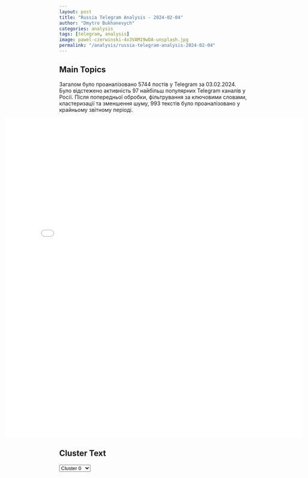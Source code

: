 ```yaml
---
layout: post
title: "Russia Telegram Analysis - 2024-02-04"
author: "Dmytro Bukhanevych"
categories: analysis
tags: [telegram, analysis]
image: pawel-czerwinski-4x3VAM19wDA-unsplash.jpg
permalink: "/analysis/russia-telegram-analysis-2024-02-04"
---
```


<style>
    /* Adjusting iframe-container styles */
    .wide-iframe-container {
        width: calc(100% + 30vw);  /* Extending the width */
        margin-left: -15vw;       /* Negative margin to push to the left */
        overflow: hidden;         /* In case the iframe content spills over */
    }

    .wide-iframe-container iframe {
        width: 100%;  /* Making the iframe take the full width of its container */
        border: none; /* Removing any borders from the iframe */
    }

    /* Toggle mechanism */
    .hidden {
        display: none;
    }
    
    .show-content-target:checked + .show-content {
        display: block;
    }
</style>

<h2>Main Topics</h2>
<p>Загалом було проаналізовано 5744 постів у Telegram за 03.02.2024. Було відстежено активність 97 найбільш популярних Telegram каналів у Росії. Після попередньої обробки, фільтрування за ключовими словами, кластеризації та зменшення шуму, 993 текстів було проаналізовано у крайньому звітному періоді.</p>
<!-- Embedding Main Plotly Visualization -->
<div class="wide-iframe-container">
    <iframe src="{{site.baseurl}}/visualizations/2024-02-04/fig_topics_time.html" height="850"></iframe>
</div>


<h2>Cluster Text</h2>

<!-- Dropdown to select a cluster -->
<select id="clusterSelector" onchange="displayClusterText()">
<option value="0">Cluster 0</option><option value="1">Cluster 1</option><option value="2">Cluster 2</option><option value="3">Cluster 3</option><option value="4">Cluster 4</option><option value="5">Cluster 5</option><option value="6">Cluster 6</option><option value="7">Cluster 7</option><option value="8">Cluster 8</option><option value="9">Cluster 9</option><option value="10">Cluster 10</option><option value="11">Cluster 11</option><option value="12">Cluster 12</option><option value="13">Cluster 13</option><option value="14">Cluster 14</option><option value="15">Cluster 15</option><option value="16">Cluster 16</option>
</select>

<!-- Display area for the selected cluster's text -->
<div id="clusterTextDisplay" class="hidden"></div>

<script type="text/javascript">
    var clusterDetails = {"0": "<b>Total Posts:</b> 78<br><b>Date:</b> 2024-02-03 18:57:05+00:00<br><b>Author:</b> breakingmash<br><b>Link:</b> https://t.me/s/breakingmash/51419<br><b>Subscribers:</b> 2205296<br><b>Text:</b> \u0422\u0435\u043a\u0441\u0442: 11 \u0447\u0435\u043b\u043e\u0432\u0435\u043a \u043f\u043e\u0433\u0438\u0431\u043b\u0438 \u043f\u043e\u0441\u043b\u0435 \u0443\u0434\u0430\u0440\u0430 \u0412\u0421\u0423 \u043f\u043e \u043f\u0435\u043a\u0430\u0440\u043d\u0435 \u0432 \u041b\u0438\u0441\u0438\u0447\u0430\u043d\u0441\u043a\u0435. \u0418\u0437 \u043f\u043e\u0434 \u0437\u0430\u0432\u0430\u043b\u043e\u0432 \u0443\u0434\u0430\u043b\u043e\u0441\u044c \u0432\u044b\u0442\u0430\u0449\u0438\u0442\u044c 10 \u0447\u0435\u043b\u043e\u0432\u0435\u043a \u2014 \u0438\u0445 \u043f\u0435\u0440\u0435\u0434\u0430\u043b\u0438 \u043c\u0435\u0434\u0438\u043a\u0430\u043c. \u041f\u043e\u0438\u0441\u043a\u043e\u0432\u043e-\u0441\u043f\u0430\u0441\u0430\u0442\u0435\u043b\u044c\u043d\u0430\u044f \u043e\u043f\u0435\u0440\u0430\u0446\u0438\u044f \u043f\u0440\u043e\u0434\u043e\u043b\u0436\u0430\u0435\u0442\u0441\u044f.UPD. \u0427\u0438\u0441\u043b\u043e \u043f\u043e\u0433\u0438\u0431\u0448\u0438\u0445 \u0443\u0432\u0435\u043b\u0438\u0447\u0438\u043b\u043e\u0441\u044c \u0434\u043e 15 \u0447\u0435\u043b\u043e\u0432\u0435\u043a \u2014 \u041c\u0427\u0421.UPD2. \u041a\u043e\u043b\u0438\u0447\u0435\u0441\u0442\u0432\u043e \u043f\u043e\u0433\u0438\u0431\u0448\u0438\u0445 \u0443\u0432\u0435\u043b\u0438\u0447\u0438\u043b\u043e\u0441\u044c \u0434\u043e 20 \u0447\u0435\u043b\u043e\u0432\u0435\u043a. \u0418\u0445 \u0442\u0435\u043b\u0430 \u0438\u0437\u0432\u043b\u0435\u043a\u043b\u0438 \u0438\u0437-\u043f\u043e\u0434 \u0437\u0430\u0432\u0430\u043b\u043e\u0432 \u0441\u043e\u0442\u0440\u0443\u0434\u043d\u0438\u043a\u0438 \u041c\u0427\u0421. \u041f\u043e\u0438\u0441\u043a\u043e\u0432\u044b\u0435 \u0440\u0430\u0431\u043e\u0442\u044b \u043f\u0440\u043e\u0434\u043e\u043b\u0436\u0430\u044e\u0442\u0441\u044f, \u043f\u043e\u0434 \u043e\u0431\u043b\u043e\u043c\u043a\u0430\u043c\u0438 \u043f\u0435\u043a\u0430\u0440\u043d\u0438 \u043c\u043e\u0433\u0443\u0442 \u0435\u0449\u0451 \u043d\u0430\u0445\u043e\u0434\u0438\u0442\u044c\u0441\u044f \u043b\u044e\u0434\u0438.\ud83d\ude0b \u041f\u043e\u0434\u043f\u0438\u0441\u044b\u0432\u0430\u0439\u0441\u044f \u043d\u0430 Mash", "1": "<b>Total Posts:</b> 109<br><b>Date:</b> 2024-02-03 11:02:02+00:00<br><b>Author:</b> rvvoenkor<br><b>Link:</b> https://t.me/s/RVvoenkor/61441<br><b>Subscribers:</b> 1318127<br><b>Text:</b> \u0422\u0435\u043a\u0441\u0442: \u203c\ufe0f\ud83c\uddfa\ud83c\udde6\ud83c\udff4\u200d\u2620\ufe0f\u0423\u043a\u0440\u0430\u0438\u043d\u0430 \u0441\u0442\u0430\u043b\u0430 \u043a\u043b\u0430\u0434\u0431\u0438\u0449\u0435\u043c \u0438 \"\u0442\u0440\u0435\u0449\u0438\u0442 \u043f\u043e \u0448\u0432\u0430\u043c\" \u0438\u0437-\u0437\u0430 \u043f\u0440\u043e\u0431\u043b\u0435\u043c \u0441 \u043c\u043e\u0431\u0438\u043b\u0438\u0437\u0430\u0446\u0438\u0435\u0439 \u0438 \u043f\u0440\u0435\u043a\u0440\u0430\u0449\u0435\u043d\u0438\u0435\u043c \u043f\u043e\u043c\u043e\u0449\u0438 \u0421\u0428\u0410, - Le Figaro\u25aa\ufe0f\"\u0421\u043e\u043b\u0434\u0430\u0442\u044b \u043e\u0431\u0435\u0441\u043f\u043e\u043a\u043e\u0435\u043d\u044b \u043e\u0442\u0441\u0443\u0442\u0441\u0442\u0432\u0438\u0435\u043c \u043f\u043e\u0434\u0434\u0435\u0440\u0436\u043a\u0438 \u0441\u043e \u0441\u0442\u043e\u0440\u043e\u043d\u044b \u0441\u043e\u044e\u0437\u043d\u0438\u043a\u043e\u0432 \u0438 \u043d\u0435\u0440\u0435\u0430\u043b\u0438\u0441\u0442\u0438\u0447\u043d\u044b\u043c\u0438 \u0446\u0435\u043b\u044f\u043c\u0438 \u0413\u0435\u043d\u0435\u0440\u0430\u043b\u044c\u043d\u043e\u0433\u043e \u0448\u0442\u0430\u0431\u0430\", - \u0433\u043e\u0432\u043e\u0440\u0438\u0442\u0441\u044f \u0432 \u0441\u0442\u0430\u0442\u044c\u0435.\u00a0\u25aa\ufe0f\u0413\u043b\u0430\u0432\u043d\u0430\u044f \u043f\u0440\u043e\u0431\u043b\u0435\u043c\u0430 \u2014 \u044d\u0442\u043e \u043d\u0435\u0436\u0435\u043b\u0430\u043d\u0438\u0435 \u0443\u043a\u0440\u0430\u0438\u043d\u0446\u0435\u0432 \u043f\u043e\u043f\u043e\u043b\u043d\u044f\u0442\u044c \u0440\u044f\u0434\u044b \u0412\u0421\u0423.\u25aa\ufe0f\u0423\u0447\u0430\u0441\u0442\u043d\u0438\u043a \u043a\u043e\u043d\u0442\u0440\u043d\u0430\u0441\u0442\u0443\u043f\u043b\u0435\u043d\u0438\u044f \u0410\u043d\u0434\u0440\u0435\u0439 \u041e\u043d\u0438\u0441\u0442\u0440\u0430\u0442 \u043d\u0430\u0437\u0432\u0430\u043b \u0423\u043a\u0440\u0430\u0438\u043d\u0443 \"\u043a\u043b\u0430\u0434\u0431\u0438\u0449\u0435\u043c\" \u0438 \u0437\u0430\u044f\u0432\u0438\u043b, \u0447\u0442\u043e \u043f\u0440\u0438 \u043e\u0442\u0441\u0443\u0442\u0441\u0442\u0432\u0438\u0438 \u043f\u043e\u0434\u0434\u0435\u0440\u0436\u043a\u0438 \u0417\u0430\u043f\u0430\u0434\u0430 \u0441\u0442\u0440\u0430\u043d\u0430 \"\u043f\u043e\u0433\u0438\u0431\u043d\u0435\u0442\". \u0412 \u043a\u0430\u0436\u0434\u044b\u0439 \u0438\u0437 \u043f\u0440\u0438\u0444\u0440\u043e\u043d\u0442\u043e\u0432\u044b\u0445 \u043c\u043e\u0440\u0433\u043e\u0432 \u0432 \u0434\u0435\u043d\u044c \u043f\u0440\u0438\u0432\u043e\u0437\u044f\u0442 \u043f\u043e 20-30 \u0442\u0440\u0443\u043f\u043e\u0432.\u25aa\ufe0f\"\u041e\u0431\u043e\u0440\u0443\u0434\u043e\u0432\u0430\u043d\u0438\u0435 \u043d\u0435\u043d\u0430\u0434\u0435\u0436\u043d\u043e\u0435, \u043e\u043f\u0430\u0441\u043d\u043e\u0435, \u0430 \u0437\u0430\u043f\u0430\u0441\u043d\u044b\u0445 \u0447\u0430\u0441\u0442\u0435\u0439 \u0443 \u043d\u0430\u0441 \u0431\u043e\u043b\u044c\u0448\u0435 \u043d\u0435\u0442. \u041d\u0430\u043c \u0434\u0430\u044e\u0442 \u0431\u043e\u0435\u043f\u0440\u0438\u043f\u0430\u0441\u044b, \u043e\u0433\u0440\u0430\u043d\u0438\u0447\u0435\u043d\u043d\u044b\u0435 \u0434\u0430\u043b\u044c\u043d\u043e\u0441\u0442\u044c\u044e \u0432 \u0441\u0435\u043c\u044c \u043a\u0438\u043b\u043e\u043c\u0435\u0442\u0440\u043e\u0432, \u0438 \u0432 \u0441\u043b\u0438\u0448\u043a\u043e\u043c \u043c\u0430\u043b\u043e\u043c \u043a\u043e\u043b\u0438\u0447\u0435\u0441\u0442\u0432\u0435. \u0421 \u044d\u0442\u0438\u043c\u0438 \u0441\u043d\u0430\u0440\u044f\u0434\u0430\u043c\u0438 \u043c\u044b \u0432\u044b\u043d\u0443\u0436\u0434\u0435\u043d\u044b \u043f\u0440\u0438\u0431\u043b\u0438\u0436\u0430\u0442\u044c\u0441\u044f \u043a \u0440\u0443\u0441\u0441\u043a\u0438\u043c \u043d\u0430 \u0442\u0440\u0438 \u043a\u0438\u043b\u043e\u043c\u0435\u0442\u0440\u0430 \u0434\u043b\u044f \u0443\u0434\u0430\u0440\u0430, \u0438 \u043d\u0430 \u044d\u0442\u043e\u043c \u0440\u0430\u0441\u0441\u0442\u043e\u044f\u043d\u0438\u0438 \u043e\u043d\u0438 \u0431\u044c\u044e\u0442 \u043f\u043e \u043d\u0430\u043c \u0431\u0435\u0441\u043f\u0438\u043b\u043e\u0442\u043d\u0438\u043a\u0430\u043c\u0438-\u043a\u0430\u043c\u0438\u043a\u0430\u0434\u0437\u0435 \u0435\u0449\u0435 \u0434\u043e \u0442\u043e\u0433\u043e, \u043a\u0430\u043a \u043c\u044b \u043f\u0443\u0441\u0442\u0438\u043c \u043f\u0435\u0440\u0432\u044b\u0439 \u0441\u043d\u0430\u0440\u044f\u0434\", - \u0433\u043e\u0432\u043e\u0440\u0438\u0442 \u0432\u043e\u0435\u043d\u043d\u044b\u0439 \u0412\u0421\u0423 \u043e \u043f\u0440\u043e\u0431\u043b\u0435\u043c\u0430\u0445 \u0441 \u0442\u0435\u0445\u043d\u0438\u043a\u043e\u0439.\u25aa\ufe0f\u0414\u0440\u0443\u0433\u043e\u0439 \u0443\u043a\u0440\u0430\u0438\u043d\u0441\u043a\u0438\u0439 \u0432\u043e\u0435\u043d\u043d\u044b\u0439 \u043e\u0442\u043c\u0435\u0442\u0438\u043b, \u0447\u0442\u043e \u0432\u0441\u0435 \u0438\u0437 20 \u043f\u043e\u043b\u0443\u0447\u0435\u043d\u043d\u044b\u0445 \u043e\u0442 \u0441\u043e\u044e\u0437\u043d\u0438\u043a\u043e\u0432 \u0442\u0430\u043d\u043a\u043e\u0432 \u043d\u0430\u0445\u043e\u0434\u0438\u043b\u0438\u0441\u044c \u0432 \u043d\u0435\u0440\u0430\u0431\u043e\u0447\u0435\u043c \u0441\u043e\u0441\u0442\u043e\u044f\u043d\u0438\u0438. \u0418\u0445 \u0438 \u0434\u0440\u0443\u0433\u0443\u044e \u0442\u0435\u0445\u043d\u0438\u043a\u0443 \u043f\u0440\u0438\u0445\u043e\u0434\u0438\u0442\u0441\u044f \u0440\u0435\u043c\u043e\u043d\u0442\u0438\u0440\u043e\u0432\u0430\u0442\u044c \u043f\u0435\u0440\u0435\u0434 \u043a\u0430\u0436\u0434\u044b\u043c \u0432\u044b\u0435\u0437\u0434\u043e\u043c.t.me/RVvoenkor", "2": "<b>Total Posts:</b> 70<br><b>Date:</b> 2024-02-03 07:06:50+00:00<br><b>Author:</b> ssigny<br><b>Link:</b> https://t.me/s/ssigny/85337<br><b>Subscribers:</b> 520585<br><b>Text:</b> \u0422\u0435\u043a\u0441\u0442: \u2757\ufe0f\u041d\u043e\u0447\u044c\u044e \u0441\u0440\u0435\u0434\u0441\u0442\u0432\u0430 \u041f\u0412\u041e \u043f\u0435\u0440\u0435\u0445\u0432\u0430\u0442\u0438\u043b\u0438 \u0438 \u0443\u043d\u0438\u0447\u0442\u043e\u0436\u0438\u043b\u0438 \u0432 \u043e\u0431\u0449\u0435\u0439 \u0441\u043b\u043e\u0436\u043d\u043e\u0441\u0442\u0438 \u0441\u0435\u043c\u044c \u0411\u041f\u041b\u0410 \u0412\u0421\u0423 \u043d\u0430\u0434 \u0442\u0440\u0435\u043c\u044f \u0440\u0435\u0433\u0438\u043e\u043d\u0430\u043c\u0438 \u0420\u043e\u0441\u0441\u0438\u0438. \u0427\u0435\u0442\u044b\u0440\u0435 \u0434\u0440\u043e\u043d\u0430 \u0441\u0431\u0438\u043b\u0438 \u043d\u0430\u0434 \u0411\u0435\u043b\u0433\u043e\u0440\u043e\u0434\u0441\u043a\u043e\u0439 \u043e\u0431\u043b\u0430\u0441\u0442\u044c\u044e, \u0434\u0432\u0430 \u2014 \u043d\u0430\u0434 \u0412\u043e\u043b\u0433\u043e\u0433\u0440\u0430\u0434\u0441\u043a\u043e\u0439, \u043e\u0434\u0438\u043d \u2014 \u043d\u0430\u0434 \u0420\u043e\u0441\u0442\u043e\u0432\u0441\u043a\u043e\u0439, \u0441\u043e\u043e\u0431\u0449\u0438\u043b\u0438 \u0432 \u041c\u041e.", "3": "<b>Total Posts:</b> 19<br><b>Date:</b> 2024-02-03 22:10:08+00:00<br><b>Author:</b> rt_russian<br><b>Link:</b> https://t.me/s/rt_russian/188343<br><b>Subscribers:</b> 815201<br><b>Text:</b> \u0422\u0435\u043a\u0441\u0442: \u0421\u0428\u0410 \u0438 \u0412\u0435\u043b\u0438\u043a\u043e\u0431\u0440\u0438\u0442\u0430\u043d\u0438\u044f \u043d\u0430\u043d\u043e\u0441\u044f\u0442 \u043d\u043e\u0432\u044b\u0435 \u0443\u0434\u0430\u0440\u044b \u043f\u043e \u0441\u0442\u043e\u043b\u0438\u0446\u0435 \u0419\u0435\u043c\u0435\u043d\u0430 \u0421\u0430\u043d\u0435. \u041a\u0430\u0434\u0440\u044b \u043f\u0443\u0431\u043b\u0438\u043a\u0443\u0435\u0442 Al Hadath.\u041f\u043e \u0434\u0430\u043d\u043d\u044b\u043c \u0442\u0435\u043b\u0435\u043a\u0430\u043d\u0430\u043b\u0430, \u0432\u0441\u0435\u0433\u043e \u0430\u0442\u0430\u043a\u043e\u0432\u0430\u043d\u043e 36 \u043e\u0431\u044a\u0435\u043a\u0442\u043e\u0432 \u0445\u0443\u0441\u0438\u0442\u043e\u0432 \u0432 13 \u043d\u0430\u0441\u0435\u043b\u0451\u043d\u043d\u044b\u0445 \u043f\u0443\u043d\u043a\u0442\u0430\u0445 \u0419\u0435\u043c\u0435\u043d\u0430.\ud83d\udfe9 RT \u043d\u0430 \u0440\u0443\u0441\u0441\u043a\u043e\u043c. \u041f\u043e\u0434\u043f\u0438\u0448\u0438\u0441\u044c", "4": "<b>Total Posts:</b> 76<br><b>Date:</b> 2024-02-03 12:56:10+00:00<br><b>Author:</b> rt_russian<br><b>Link:</b> https://t.me/s/rt_russian/188299<br><b>Subscribers:</b> 815201<br><b>Text:</b> \u0422\u0435\u043a\u0441\u0442: \u0421\u0428\u0410, \u0443\u0434\u0430\u0440\u0438\u0432 \u043f\u043e \u0421\u0438\u0440\u0438\u0438 \u0438 \u0418\u0440\u0430\u043a\u0443, \u0446\u0435\u043b\u0435\u043d\u0430\u043f\u0440\u0430\u0432\u043b\u0435\u043d\u043d\u043e \u043f\u044b\u0442\u0430\u044e\u0442\u0441\u044f \u0432\u0432\u0435\u0440\u0433\u043d\u0443\u0442\u044c \u0432 \u043a\u043e\u043d\u0444\u043b\u0438\u043a\u0442 \u043a\u0440\u0443\u043f\u043d\u0435\u0439\u0448\u0438\u0435 \u0441\u0442\u0440\u0430\u043d\u044b \u0440\u0435\u0433\u0438\u043e\u043d\u0430, \u0437\u0430\u044f\u0432\u0438\u043b\u0430 \u0417\u0430\u0445\u0430\u0440\u043e\u0432\u0430.  \u0421\u043e\u0431\u0440\u0430\u043b\u0438 \u043f\u043e\u0441\u043b\u0435\u0434\u043d\u0435\u0435 \u043e \u0440\u0435\u0430\u043a\u0446\u0438\u0438 \u043d\u0430 \u0430\u0442\u0430\u043a\u0443:  \u2014 \u041c\u0418\u0414 \u0418\u0440\u0430\u043a\u0430 \u0432\u044b\u0437\u0432\u0430\u043b \u0432\u0440\u0435\u043c\u0435\u043d\u043d\u043e\u0433\u043e \u043f\u043e\u0432\u0435\u0440\u0435\u043d\u043d\u043e\u0433\u043e \u0432 \u0434\u0435\u043b\u0430\u0445 \u0421\u0428\u0410 \u0432 \u0411\u0430\u0433\u0434\u0430\u0434\u0435, \u0447\u0442\u043e\u0431\u044b \u0432\u0440\u0443\u0447\u0438\u0442\u044c \u0435\u043c\u0443 \u043d\u043e\u0442\u0443 \u043f\u0440\u043e\u0442\u0435\u0441\u0442\u0430;  \u2014 \u0443\u0434\u0430\u0440\u044b \u0421\u0428\u0410 \u0441\u043b\u0443\u0436\u0430\u0442 \u043b\u0438\u0448\u044c \u0434\u043e\u0441\u0442\u0438\u0436\u0435\u043d\u0438\u044e \u0446\u0435\u043b\u0435\u0439 \u0438\u0437\u0440\u0430\u0438\u043b\u044c\u0441\u043a\u043e\u0433\u043e \u0440\u0435\u0436\u0438\u043c\u0430, \u0432\u0441\u0451 \u0431\u043e\u043b\u044c\u0448\u0435 \u0432\u043e\u0432\u043b\u0435\u043a\u0430\u044f \u0412\u0430\u0448\u0438\u043d\u0433\u0442\u043e\u043d \u0432 \u043a\u043e\u043d\u0444\u043b\u0438\u043a\u0442 \u043d\u0430 \u0411\u043b\u0438\u0436\u043d\u0435\u043c \u0412\u043e\u0441\u0442\u043e\u043a\u0435, \u0437\u0430\u044f\u0432\u0438\u043b \u041c\u0418\u0414 \u0418\u0440\u0430\u043d\u0430;  \u2014 \u0411\u0430\u0433\u0434\u0430\u0434 \u043f\u0440\u0438\u0437\u0432\u0430\u043b \u043a \u0441\u043a\u043e\u0440\u0435\u0439\u0448\u0435\u043c\u0443 \u0432\u044b\u0432\u043e\u0434\u0443 \u0438\u043d\u043e\u0441\u0442\u0440\u0430\u043d\u043d\u044b\u0445 \u0432\u043e\u0439\u0441\u043a \u0438\u0437 \u0441\u0442\u0440\u0430\u043d\u044b. \u041a\u043e\u043c\u0438\u0442\u0435\u0442 \u043f\u043e \u0431\u0435\u0437\u043e\u043f\u0430\u0441\u043d\u043e\u0441\u0442\u0438 \u043f\u043e\u0434\u0447\u0435\u0440\u043a\u043d\u0443\u043b, \u0447\u0442\u043e \u043f\u043e\u0434\u043e\u0431\u043d\u044b\u0435 \u043d\u0430\u043f\u0430\u0434\u0435\u043d\u0438\u044f \u00ab\u044f\u0432\u043b\u044f\u044e\u0442\u0441\u044f \u043d\u0430\u0440\u0443\u0448\u0435\u043d\u0438\u0435\u043c \u0441\u0443\u0432\u0435\u0440\u0435\u043d\u0438\u0442\u0435\u0442\u0430\u00bb, \u043f\u0435\u0440\u0435\u0434\u0430\u0451\u0442 @rian_ru;  \u2014 \u0434\u0432\u0438\u0436\u0435\u043d\u0438\u0435 \u0425\u0410\u041c\u0410\u0421 \u043e\u0441\u0443\u0434\u0438\u043b\u043e \u0430\u043c\u0435\u0440\u0438\u043a\u0430\u043d\u0441\u043a\u0438\u0435 \u0443\u0434\u0430\u0440\u044b \u0438 \u043d\u0430\u0437\u0432\u0430\u043b\u043e \u0438\u0445 \u043e\u043f\u0430\u0441\u043d\u043e\u0439 \u044d\u0441\u043a\u0430\u043b\u0430\u0446\u0438\u0435\u0439.  \u041d\u0430 \u0444\u043e\u0442\u043e \u2014 \u043f\u043e\u0441\u043b\u0435\u0434\u0441\u0442\u0432\u0438\u044f \u0443\u0434\u0430\u0440\u043e\u0432 \u0421\u0428\u0410 \u043f\u043e \u043e\u0431\u044a\u0435\u043a\u0442\u0430\u043c \u0432 \u0418\u0440\u0430\u043a\u0435.\ud83d\udfe9 RT \u043d\u0430 \u0440\u0443\u0441\u0441\u043a\u043e\u043c. \u041f\u043e\u0434\u043f\u0438\u0448\u0438\u0441\u044c", "5": "<b>Total Posts:</b> 20<br><b>Date:</b> 2024-02-03 11:00:49+00:00<br><b>Author:</b> readovkanews<br><b>Link:</b> https://t.me/s/readovkanews/73478<br><b>Subscribers:</b> 2314264<br><b>Text:</b> \u0422\u0435\u043a\u0441\u0442: \u041f\u0440\u0435\u0437\u0438\u0434\u0435\u043d\u0442 \u041f\u043e\u043b\u044c\u0448\u0438 \u0437\u0430\u044f\u0432\u0438\u043b, \u0447\u0442\u043e \u041a\u0440\u044b\u043c \u0432\u0440\u044f\u0434 \u043b\u0438 \u0432\u0435\u0440\u043d\u0435\u0442\u0441\u044f \u0432 \u0441\u043e\u0441\u0442\u0430\u0432 \u0423\u043a\u0440\u0430\u0438\u043d\u044b \u0438 \u043d\u0430\u043f\u043e\u043c\u043d\u0438\u043b \u043c\u0438\u0440\u043e\u0432\u043e\u043c\u0443 \u0441\u043e\u043e\u0431\u0449\u0435\u0441\u0442\u0432\u0443 \u043e \u0435\u0433\u043e \u0438\u0441\u0442\u043e\u0440\u0438\u0447\u0435\u0441\u043a\u043e\u0439 \u043f\u0440\u0438\u043d\u0430\u0434\u043b\u0435\u0436\u043d\u043e\u0441\u0442\u0438 \u0420\u043e\u0441\u0441\u0438\u0438 \u041f\u043e\u043b\u044c\u0441\u043a\u0438\u0439 \u043b\u0438\u0434\u0435\u0440 \u0414\u0443\u0434\u0430, \u0432\u0441\u0435\u0433\u0434\u0430 \u0437\u0430\u0441\u0442\u0443\u043f\u0430\u0432\u0448\u0438\u0439\u0441\u044f \u0437\u0430 \u0443\u043a\u0440\u0430\u0438\u043d\u0441\u043a\u043e\u0433\u043e \u00ab\u043c\u043b\u0430\u0434\u0448\u0435\u0433\u043e \u0431\u0440\u0430\u0442\u0430\u00bb, \u043d\u0430\u0436\u0430\u043b \u043d\u0430 \u043f\u0435\u0434\u0430\u043b\u044c \u0433\u0430\u0437\u0430 \u0438 \u0440\u0435\u0437\u043a\u043e \u0441\u043c\u0435\u043d\u0438\u043b \u0432\u0435\u043a\u0442\u043e\u0440 \u0441\u0432\u043e\u0438\u0445 \u0438\u0437\u043b\u0438\u044f\u043d\u0438\u0439: \u043e\u043d \u0437\u0430\u044f\u0432\u0438\u043b, \u0447\u0442\u043e \u0423\u043a\u0440\u0430\u0438\u043d\u0430 \u043d\u0435 \u0432 \u0441\u043e\u0441\u0442\u043e\u044f\u043d\u0438\u0438  \u0432\u0435\u0440\u043d\u0443\u0442\u044c \u0441\u0435\u0431\u0435 \u0440\u0443\u0441\u0441\u043a\u0438\u0439 \u041a\u0440\u044b\u043c, \u043f\u0440\u0438\u0432\u043e\u0434\u0438\u0442 \u0435\u0433\u043e \u0441\u043b\u043e\u0432\u0430 Reuters. \u041f\u043e \u0435\u0433\u043e \u0441\u043b\u043e\u0432\u0430\u043c, \u043f\u043e\u043b\u0443\u043e\u0441\u0442\u0440\u043e\u0432 \u0438\u0441\u0442\u043e\u0440\u0438\u0447\u0435\u0441\u043a\u0438 \u0432\u0441\u0435\u0433\u0434\u0430 \u043f\u0440\u0438\u043d\u0430\u0434\u043b\u0435\u0436\u0430\u043b \u0420\u043e\u0441\u0441\u0438\u0438. \u0412 \u0443\u043a\u0440\u0430\u0438\u043d\u0441\u043a\u0438\u0439 \u041a\u0440\u044b\u043c \u0414\u0443\u0434\u0430 \u0443\u0436\u0435 \u043d\u0435 \u0432\u0435\u0440\u0438\u0442, \u0430 \u0437\u043d\u0430\u0447\u0438\u0442 \u0433\u0440\u0430\u0434\u0443\u0441 \u043d\u0430\u043f\u0440\u044f\u0436\u0435\u043d\u0438\u044f \u043c\u0435\u0436\u0434\u0443 \u043d\u0438\u043c \u0438 \u0417\u0435\u043b\u0435\u043d\u0441\u043a\u0438\u043c \u043d\u0435\u0441\u043e\u043c\u043d\u0435\u043d\u043d\u043e \u0432\u044b\u0440\u0430\u0441\u0442\u0435\u0442. \u041d\u0435\u0441\u043c\u043e\u0442\u0440\u044f \u043d\u0430 \u0442\u043e \u0447\u0442\u043e \u043f\u0440\u0435\u0437\u0438\u0434\u0435\u043d\u0442\u0430 \u0443\u0436\u0435 \u0443\u0441\u043f\u0435\u043b\u0438 \u043e\u0441\u0443\u0434\u0438\u0442\u044c \u043c\u0435\u0441\u0442\u043d\u044b\u0435 \u0437\u0430\u043a\u043e\u043d\u043e\u0434\u0430\u0442\u0435\u043b\u0438 \u0438\u0437 \u043f\u0440\u0430\u0432\u044f\u0449\u0435\u0439 \u043a\u043e\u0430\u043b\u0438\u0446\u0438\u0438 \u0437\u0430 \u0442\u0430\u043a\u0443\u044e \u0437\u0440\u0430\u0434\u0443, \u0438\u0437 \u043f\u0435\u0441\u043d\u0438 \u0441\u043b\u043e\u0432 \u043d\u0435 \u0432\u044b\u043a\u0438\u043d\u0435\u0448\u044c. \u0421\u043f\u043e\u0440\u0438\u0442\u044c \u0441 \u0442\u0435\u043c, \u0447\u0442\u043e \u041a\u0440\u044b\u043c \u2014 \u0440\u0443\u0441\u0441\u043a\u0438\u0439, \u0431\u0435\u0441\u043f\u043e\u043b\u0435\u0437\u043d\u043e \u0434\u0430\u0436\u0435 \u0437\u0430\u043f\u0430\u0434\u043d\u044b\u043c \u043f\u043e\u043b\u0438\u0442\u0438\u043a\u0430\u043c.", "6": "<b>Total Posts:</b> 121<br><b>Date:</b> 2024-02-03 11:46:06+00:00<br><b>Author:</b> sil0viki<br><b>Link:</b> https://t.me/s/SIL0VIKI/82116<br><b>Subscribers:</b> 255039<br><b>Text:</b> \u0422\u0435\u043a\u0441\u0442: \ud83c\uddf7\ud83c\uddfa\ud83d\udca5\ud83c\uddfa\ud83c\udde6\u0420\u043e\u0441\u0441\u0438\u0439\u0441\u043a\u0430\u044f \u0431\u0440\u043e\u043d\u0435\u0442\u0435\u0445\u043d\u0438\u043a\u0430 \u0430\u0442\u0430\u043a\u0443\u0435\u0442 \u043f\u043e\u0437\u0438\u0446\u0438\u0438 \u0443\u043a\u0440\u0430\u0438\u043d\u0441\u043a\u0438\u0445 \u0431\u043e\u0435\u0432\u0438\u043a\u043e\u0432\u0422\u0430\u043d\u043a\u043e\u0432\u0430\u044f \u043a\u043e\u043b\u043e\u043d\u043d\u0430\u044f, \u043f\u0440\u0438 \u043f\u043e\u0434\u0434\u0435\u0440\u0436\u043a\u0435 \u0430\u0440\u0442\u0438\u043b\u043b\u0435\u0440\u0438\u0438, \u043f\u043e\u0448\u043b\u0430 \u043d\u0430 \u0448\u0442\u0443\u0440\u043c \u043e\u043f\u043e\u0440\u043d\u043e\u0433\u043e \u043f\u0443\u043d\u043a\u0442\u0430 \u0412\u0421\u0423. \u0423\u043d\u0438\u0447\u0442\u043e\u0436\u0438\u0432 \u0441\u043e\u043f\u0440\u043e\u0442\u0438\u0432\u043b\u0435\u043d\u0438\u0435, \u043d\u0430\u0448\u0438 \u0431\u043e\u0439\u0446\u044b \u0437\u0430\u043a\u0440\u0435\u043f\u0438\u043b\u0438\u0441\u044c \u043d\u0430 \u0440\u0443\u0431\u0435\u0436\u0435. @btr80", "7": "<b>Total Posts:</b> 26<br><b>Date:</b> 2024-02-03 09:33:25+00:00<br><b>Author:</b> dva_majors<br><b>Link:</b> https://t.me/s/dva_majors/33908<br><b>Subscribers:</b> 544297<br><b>Text:</b> \u0422\u0435\u043a\u0441\u0442: \u0411\u0435\u043b\u0433\u043e\u0440\u043e\u0434\u0441\u043a\u0430\u044f \u043e\u0431\u043b\u0430\u0441\u0442\u044c, \u0433\u0443\u0431\u0435\u0440\u043d\u0430\u0442\u043e\u0440:\u041f\u043e\u0434 \u043e\u0431\u0441\u0442\u0440\u0435\u043b \u0412\u0421\u0423 \u043f\u043e\u043f\u0430\u043b \u043f\u043e\u0441\u0435\u043b\u043e\u043a \u0417\u0430\u0434\u043e\u0440\u043e\u0436\u043d\u044b\u0439 \u041a\u0440\u0430\u0441\u043d\u043e\u044f\u0440\u0443\u0436\u0441\u043a\u043e\u0433\u043e \u0440\u0430\u0439\u043e\u043d\u0430. \u041f\u043e\u0441\u0442\u0440\u0430\u0434\u0430\u0432\u0448\u0438\u0445 \u043d\u0435\u0442. \u0420\u0430\u0437\u043b\u0438\u0447\u043d\u044b\u0435 \u043f\u043e\u0432\u0440\u0435\u0436\u0434\u0435\u043d\u0438\u044f \u0432\u044b\u044f\u0432\u043b\u0435\u043d\u044b \u0432 2 \u0447\u0430\u0441\u0442\u043d\u044b\u0445 \u0434\u043e\u043c\u043e\u0432\u043b\u0430\u0434\u0435\u043d\u0438\u044f\u0445: \u0432 \u043e\u0434\u043d\u043e\u043c \u0434\u043e\u043c\u0435 \u043f\u0440\u043e\u0431\u0438\u0442\u0430 \u043a\u0440\u044b\u0448\u0430 \u0438 \u0432\u044b\u0431\u0438\u0442\u044b \u043e\u043a\u043d\u0430, \u0432\u043e \u0432\u0442\u043e\u0440\u043e\u043c - \u0432\u044b\u0431\u0438\u0442\u044b \u043e\u043a\u043d\u0430 \u0438 \u043f\u043e\u0441\u0435\u0447\u0435\u043d \u0444\u0430\u0441\u0430\u0434. \u0415\u0441\u0442\u044c \u043f\u043e\u0432\u0440\u0435\u0436\u0434\u0435\u043d\u0438\u0435 \u043b\u0438\u043d\u0438\u0438 \u044d\u043b\u0435\u043a\u0442\u0440\u043e\u043f\u0435\u0440\u0435\u0434\u0430\u0447\u0438: \u043f\u043e\u0434 \u043e\u0442\u043a\u043b\u044e\u0447\u0435\u043d\u0438\u0435 \u043f\u043e\u043f\u0430\u0434\u0430\u044e\u0442 \u0430\u0431\u043e\u043d\u0435\u043d\u0442\u044b \u043f\u043e\u0441\u0435\u043b\u043a\u0430 \u0417\u0430\u0434\u043e\u0440\u043e\u0436\u043d\u044b\u0439, \u0441\u0435\u043b\u0430 \u0422\u0435\u0440\u0435\u0431\u0440\u0435\u043d\u043e \u0438 \u043f\u043e\u0441\u0435\u043b\u043a\u0430 \u041f\u0440\u0438\u043b\u0435\u0441\u044c\u0435. \u0410\u0432\u0430\u0440\u0438\u0439\u043d\u044b\u0435 \u0441\u043b\u0443\u0436\u0431\u044b \u043f\u0440\u0438\u0441\u0442\u0443\u043f\u044f\u0442 \u043a \u043b\u0438\u043a\u0432\u0438\u0434\u0430\u0446\u0438\u0438 \u043f\u043e\u0441\u043b\u0435\u0434\u0441\u0442\u0432\u0438\u0439 \u043f\u043e\u0441\u043b\u0435 \u0441\u043e\u0433\u043b\u0430\u0441\u043e\u0432\u0430\u043d\u0438\u044f \u0441 \u041c\u0438\u043d\u0438\u0441\u0442\u0435\u0440\u0441\u0442\u0432\u043e\u043c \u043e\u0431\u043e\u0440\u043e\u043d\u044b \u0420\u0424. \u041f\u043e\u0434\u043e\u043c\u043e\u0432\u043e\u0439 \u043e\u0431\u0445\u043e\u0434 \u0442\u0435\u0440\u0440\u0438\u0442\u043e\u0440\u0438\u0438 \u043f\u0440\u043e\u0434\u043e\u043b\u0436\u0430\u0435\u0442\u0441\u044f.", "8": "<b>Total Posts:</b> 16<br><b>Date:</b> 2024-02-03 19:58:04+00:00<br><b>Author:</b> ru2ch<br><b>Link:</b> https://t.me/s/ru2ch/103086<br><b>Subscribers:</b> 481196<br><b>Text:</b> \u0422\u0435\u043a\u0441\u0442: \u2757\ufe0f\u041f\u0430\u043b\u0430\u0442\u0430 \u043f\u0440\u0435\u0434\u0441\u0442\u0430\u0432\u0438\u0442\u0435\u043b\u0435\u0439 \u0421\u0428\u0410 \u043d\u0430 \u0441\u043b\u0435\u0434\u0443\u044e\u0449\u0435\u0439 \u043d\u0435\u0434\u0435\u043b\u0435 \u043f\u0440\u043e\u0433\u043e\u043b\u043e\u0441\u0443\u0435\u0442 \u043f\u043e \u0437\u0430\u043a\u043e\u043d\u043e\u043f\u0440\u043e\u0435\u043a\u0442\u0443 \u043e \u043f\u043e\u043c\u043e\u0449\u0438 \u0418\u0437\u0440\u0430\u0438\u043b\u044e \u043d\u0430 $17,6 \u043c\u0438\u043b\u043b\u0438\u0430\u0440\u0434\u0430 \u0431\u0435\u0437 \u0434\u043e\u043f\u043e\u043b\u043d\u0438\u0442\u0435\u043b\u044c\u043d\u044b\u0445 \u0434\u0435\u043d\u0435\u0433 \u043d\u0430 \u0423\u043a\u0440\u0430\u0438\u043d\u0443 \u2014 \u0441\u043f\u0438\u043a\u0435\u0440", "9": "<b>Total Posts:</b> 56<br><b>Date:</b> 2024-02-03 16:00:15+00:00<br><b>Author:</b> sanya_florida<br><b>Link:</b> https://t.me/s/sanya_florida/14855<br><b>Subscribers:</b> 675517<br><b>Text:</b> \u0422\u0435\u043a\u0441\u0442: \u2757\ufe0f\"\u0421\u043f\u043e\u043d\u0441\u0438\u0440\u0443\u044e\u0442 \u0443\u043f\u044b\u0440\u0435\u0439\": \u041a\u043e\u043d\u0441\u0442\u0430\u043d\u0442\u0438\u043d \u0425\u0430\u0431\u0435\u043d\u0441\u043a\u0438\u0439 \u043d\u0430\u043a\u043e\u043d\u0435\u0446-\u0442\u043e \u043f\u0440\u0435\u0440\u0432\u0430\u043b \u043c\u043e\u043b\u0447\u0430\u043d\u0438\u0435 \u0438 \u043d\u0430\u0437\u0432\u0430\u043b \u0438\u043c\u0435\u043d\u0430 \u0443\u0432\u0430\u0436\u0430\u0435\u043c\u044b\u0445 \u0430\u0440\u0442\u0438\u0441\u0442\u043e\u0432 \u0420\u0424, \u043a\u043e\u0442\u043e\u0440\u044b\u0435...\u041f\u0443\u0431\u043b\u0438\u043a\u0443\u0435\u043c \u043e\u0442\u0432\u0435\u0442 \u041a\u043e\u043d\u0441\u0442\u0430\u043d\u0442\u0438\u043d\u0430:\u00ab\u0411\u043e\u043b\u044c\u0448\u0435 \u043c\u043e\u043b\u0447\u0430\u0442\u044c \u044f \u043d\u0435 \u043c\u043e\u0433\u0443, \u0434\u0435\u044f\u0442\u0435\u043b\u0438 \u043a\u0443\u043b\u044c\u0442\u0443\u0440\u044b, \u0447\u0442\u043e \u0432\u0441\u044f\u0447\u0435\u0441\u043a\u0438 \u0432\u0440\u0435\u0434\u044f\u0442 \u043d\u0430\u0448\u0435\u0439 \u0420\u043e\u0434\u0438\u043d\u0435 \u043f\u043e\u0448\u043b\u0438 \u0432\u0430-\u0431\u0430\u043d\u043a, \u043e\u043d\u0438 \u0432 \u043e\u0442\u043a\u0440\u044b\u0442\u0443\u044e \u0441\u043f\u043e\u043d\u0441\u0438\u0440\u0443\u044e\u0442 \u0412\u0421\u0423 \u0438 \u0443\u0436\u0435 \u043d\u0438\u0447\u0435\u0433\u043e \u043d\u0435 \u0431\u043e\u044f\u0442\u0441\u044f!  \u042f \u0434\u043e\u043b\u0433\u043e \u0441\u043e\u0431\u0438\u0440\u0430\u043b \u043c\u0430\u0442\u0435\u0440\u0438\u0430\u043b \u043d\u0430 \u044d\u0442\u0438\u0445 \u043b\u044e\u0434\u0435\u0439, \u0438 \u0441\u0435\u0439\u0447\u0430\u0441 \u0441\u0447\u0438\u0442\u0430\u044e \u043d\u0435\u043e\u0431\u0445\u043e\u0434\u0438\u043c\u044b\u043c \u043e\u043f\u0443\u0431\u043b\u0438\u043a\u043e\u0432\u0430\u0442\u044c \u0432\u0441\u0435, \u0447\u0442\u043e\u0431\u044b \u043d\u0430\u0440\u043e\u0434 \u0420\u043e\u0441\u0441\u0438\u0438 \u0438\u043c\u0435\u043b \u044f\u0441\u043d\u0443\u044e \u043a\u0430\u0440\u0442\u0438\u043d\u0443. \u0420\u0430\u0437\u0443\u043c\u0435\u0435\u0442\u0441\u044f \u043c\u043e\u0435 \u0440\u0430\u0441\u0441\u043b\u0435\u0434\u043e\u0432\u0430\u043d\u0438\u0435 \u043d\u0435 \u043f\u043e\u043a\u0430\u0436\u0443\u0442 \u043f\u043e \u0422\u0412, \u043d\u0435 \u0431\u0443\u0434\u0443\u0442 \u043f\u0443\u0431\u043b\u0438\u043a\u043e\u0432\u0430\u0442\u044c \u0432 Telegram \u043a\u0430\u043d\u0430\u043b\u0430\u0445, \u043f\u043e\u044d\u0442\u043e\u043c\u0443 \u0434\u0430\u043d\u043d\u044b\u0439 \u043c\u0430\u0442\u0435\u0440\u0438\u0430\u043b \u044f \u043f\u0443\u0431\u043b\u0438\u043a\u0443\u044e \u0432 \u0441\u0432\u043e\u0435\u043c \u043e\u0444\u0438\u0446\u0438\u0430\u043b\u044c\u043d\u043e\u043c \u043a\u0430\u043d\u0430\u043b\u0435 \u00ab\u041a\u043e\u043d\u0441\u0442\u0430\u043d\u0442\u0438\u043d \u0425\u0430\u0431\u0435\u043d\u0441\u043a\u0438\u0439\u00bb \u0443\u0431\u0435\u0434\u0438\u0442\u0435\u043b\u044c\u043d\u0430\u044f \u043f\u0440\u043e\u0441\u044c\u0431\u0430 \u043a\u0430\u0436\u0434\u043e\u043c\u0443, \u043f\u0440\u043e\u0447\u0435\u0441\u0442\u044c \u0438 \u043e\u0437\u043d\u0430\u043a\u043e\u043c\u0438\u0442\u044c\u0441\u044f \u0441 \u0438\u043d\u0444\u043e\u0440\u043c\u0430\u0446\u0438\u0435\u0439, \u0431\u043e\u043b\u044c\u0448\u0435 \u043c\u043e\u043b\u0447\u0430\u0442\u044c \u044f \u043d\u0435 \u0431\u0443\u0434\u0443 !T.me/Habenckiy\u0412\u0441\u0435\u043c \u043f\u0430\u0442\u0440\u0438\u043e\u0442\u0430\u043c \u043d\u0435\u043e\u0431\u0445\u043e\u0434\u0438\u043c\u043e \u043e\u0437\u043d\u0430\u043a\u043e\u043c\u0438\u0442\u044c\u0441\u044f \u0441 \u043c\u0430\u0442\u0435\u0440\u0438\u0430\u043b\u043e\u043c, \u044d\u0442\u043e\u0433\u043e \u0432\u0430\u043c \u043d\u0435 \u043f\u043e\u043a\u0430\u0436\u0443\u0442 \u043d\u0438\u0433\u0434\u0435, \u0432\u044b \u0434\u043e\u043b\u0436\u043d\u044b \u0437\u043d\u0430\u0442\u044c \u0432\u0440\u0430\u0433\u0430 \u0432 \u043b\u0438\u0446\u043e.", "10": "<b>Total Posts:</b> 67<br><b>Date:</b> 2024-02-03 12:21:02+00:00<br><b>Author:</b> solovievlive<br><b>Link:</b> https://t.me/s/SolovievLive/238340<br><b>Subscribers:</b> 1274325<br><b>Text:</b> \u0422\u0435\u043a\u0441\u0442: \u2757\ufe0f\u0413\u043b\u0430\u0432\u043d\u043e\u0435 \u0438\u0437 \u043d\u043e\u0432\u043e\u0433\u043e \u0431\u0440\u0438\u0444\u0438\u043d\u0433\u0430 \u041c\u0438\u043d\u043e\u0431\u043e\u0440\u043e\u043d\u044b \u0420\u043e\u0441\u0441\u0438\u0438 \u0437\u0430 \u043d\u0435\u0434\u0435\u043b\u044e \u0421 27 \u044f\u043d\u0432\u0430\u0440\u044f \u043f\u043e 3 \u0444\u0435\u0432\u0440\u0430\u043b\u044f:\ud83d\udccc \u0412\u0421 \u0420\u0424 \u043d\u0430\u043d\u0435\u0441\u043b\u0438 37 \u0443\u0434\u0430\u0440\u043e\u0432 \u0432\u044b\u0441\u043e\u043a\u043e\u0442\u043e\u0447\u043d\u044b\u043c \u043e\u0440\u0443\u0436\u0438\u0435\u043c \u043f\u043e \u0446\u0435\u043d\u0442\u0440\u0430\u043c \u043f\u0440\u0438\u043d\u044f\u0442\u0438\u044f \u0440\u0435\u0448\u0435\u043d\u0438\u0439, \u043e\u0431\u044a\u0435\u043a\u0442\u0430\u043c \u0412\u041f\u041a \u0438 \u0430\u0440\u0441\u0435\u043d\u0430\u043b\u0430\u043c \u0423\u043a\u0440\u0430\u0438\u043d\u044b;\ud83d\udccc \u041f\u043e\u0434\u0440\u0430\u0437\u0434\u0435\u043b\u0435\u043d\u0438\u044f \u042e\u0436\u043d\u043e\u0439 \u0433\u0440\u0443\u043f\u043f\u0438\u0440\u043e\u0432\u043a\u0438 \u043e\u0442\u0440\u0430\u0437\u0438\u043b\u0438 22 \u0430\u0442\u0430\u043a\u0438 \u0412\u0421\u0423 \u043d\u0430 \u0434\u043e\u043d\u0435\u0446\u043a\u043e\u043c \u043d\u0430\u043f\u0440\u0430\u0432\u043b\u0435\u043d\u0438\u0438;\ud83d\udccc \u0420\u043e\u0441\u0441\u0438\u0439\u0441\u043a\u0438\u0435 \u0432\u043e\u0439\u0441\u043a\u0430 \u043e\u0442\u0440\u0430\u0437\u0438\u043b\u0438 19 \u0430\u0442\u0430\u043a \u0412\u0421\u0423 \u043d\u0430 \u043a\u0440\u0430\u0441\u043d\u043e\u043b\u0438\u043c\u0430\u043d\u0441\u043a\u043e\u043c \u043d\u0430\u043f\u0440\u0430\u0432\u043b\u0435\u043d\u0438\u0438 \u0438 \u0437\u0430\u043d\u044f\u043b\u0438 \u0431\u043e\u043b\u0435\u0435 \u0432\u044b\u0433\u043e\u0434\u043d\u044b\u0435 \u0440\u0443\u0431\u0435\u0436\u0438;\ud83d\udccc \u0420\u043e\u0441\u0441\u0438\u0439\u0441\u043a\u0438\u0435 \u0432\u043e\u0435\u043d\u043d\u044b\u0435 \u043e\u0441\u0432\u043e\u0431\u043e\u0434\u0438\u043b\u0438 \u0422\u0430\u0431\u0430\u0435\u0432\u043a\u0443 \u0438 \u043f\u0440\u043e\u0434\u043e\u043b\u0436\u0438\u043b\u0438 \u0443\u043b\u0443\u0447\u0448\u0430\u0442\u044c \u043f\u043e\u043b\u043e\u0436\u0435\u043d\u0438\u0435 \u043f\u043e \u043f\u0435\u0440\u0435\u0434\u043d\u0435\u043c\u0443 \u043a\u0440\u0430\u044e, \u043e\u0442\u0440\u0430\u0437\u0438\u0432 41 \u0430\u0442\u0430\u043a\u0443 \u0448\u0442\u0443\u0440\u043c\u043e\u0432\u044b\u0445 \u0433\u0440\u0443\u043f\u043f \u0412\u0421\u0423;\ud83d\udccc \u0410\u0432\u0438\u0430\u0446\u0438\u044f \u0438 \u041f\u0412\u041e \u0420\u0424 \u0441\u0431\u0438\u043b\u0438 20 \u0430\u0432\u0438\u0430\u0446\u0438\u043e\u043d\u043d\u044b\u0445 \u0440\u0430\u043a\u0435\u0442, 53 \u0441\u043d\u0430\u0440\u044f\u0434\u0430 \u0420\u0421\u0417\u041e \u0438 423 \u0443\u043a\u0440\u0430\u0438\u043d\u0441\u043a\u0438\u0445 \u0411\u041f\u041b\u0410;\ud83d\udccc \u041f\u043e\u0434\u0440\u0430\u0437\u0434\u0435\u043b\u0435\u043d\u0438\u044f \u0412\u043e\u0441\u0442\u043e\u0447\u043d\u043e\u0439 \u0433\u0440\u0443\u043f\u043f\u0438\u0440\u043e\u0432\u043a\u0438 \u0412\u0421 \u0420\u0424 \u043e\u0442\u0440\u0430\u0437\u0438\u043b\u0438 \u0434\u0435\u0432\u044f\u0442\u044c \u0430\u0442\u0430\u043a \u0412\u0421\u0423 \u043d\u0430 \u044e\u0436\u043d\u043e\u0434\u043e\u043d\u0435\u0446\u043a\u043e\u043c \u043d\u0430\u043f\u0440\u0430\u0432\u043b\u0435\u043d\u0438\u0438 \u0437\u0430 \u043d\u0435\u0434\u0435\u043b\u044e.\u041f\u043e\u0442\u0435\u0440\u0438 \u0412\u0421\u0423  \u0437\u0430 \u043d\u0435\u0434\u0435\u043b\u044e \u0441\u043e\u0441\u0442\u0430\u0432\u0438\u043b\u0438:  \ud83d\udccc\u041d\u0430 \u044e\u0436\u043d\u043e\u0434\u043e\u043d\u0435\u0446\u043a\u043e\u043c \u043d\u0430\u043f\u0440\u0430\u0432\u043b\u0435\u043d\u0438\u0438 \u2014 \u0434\u043e 735 \u0432\u043e\u0435\u043d\u043d\u044b\u0445, \u043d\u0430 \u0445\u0435\u0440\u0441\u043e\u043d\u0441\u043a\u043e\u043c \u043d\u0430\u043f\u0440\u0430\u0432\u043b\u0435\u043d\u0438\u0438 \u2014 \u0434\u043e 290, \u043d\u0430 \u043a\u0440\u0430\u0441\u043d\u043e\u043b\u0438\u043c\u0430\u043d\u0441\u043a\u043e\u043c \u043d\u0430\u043f\u0440\u0430\u0432\u043b\u0435\u043d\u0438\u0438 \u2014 \u0434\u043e 1 825 \u0432\u043e\u0435\u043d\u043d\u044b\u0445, \u0430 \u0442\u0430\u043a\u0436\u0435 6 \u0442\u0430\u043d\u043a\u043e\u0432, \u043d\u0430 \u0434\u043e\u043d\u0435\u0446\u043a\u043e\u043c \u043d\u0430\u043f\u0440\u0430\u0432\u043b\u0435\u043d\u0438\u0438 \u2014 \u0431\u043e\u043b\u0435\u0435 2 245 \u0432\u043e\u0435\u043d\u043d\u043e\u0441\u043b\u0443\u0436\u0430\u0449\u0438\u0445 \u0438 5 \u0442\u0430\u043d\u043a\u043e\u0432, \u043d\u0430 \u043a\u0443\u043f\u044f\u043d\u0441\u043a\u043e\u043c \u043d\u0430\u043f\u0440\u0430\u0432\u043b\u0435\u043d\u0438\u0438  \u2014 \u0431\u043e\u043b\u0435\u0435 750 \u0432\u043e\u0435\u043d\u043d\u044b\u0445, \u043d\u0430 \u0437\u0430\u043f\u043e\u0440\u043e\u0436\u0441\u043a\u043e\u043c \u043d\u0430\u043f\u0440\u0430\u0432\u043b\u0435\u043d\u0438\u0438 \u2014 \u0431\u043e\u043b\u0435\u0435 385.\ud83d\udccc \u041d\u0430 \u0445\u0435\u0440\u0441\u043e\u043d\u0441\u043a\u043e\u043c \u043d\u0430\u043f\u0440\u0430\u0432\u043b\u0435\u043d\u0438\u0438 \u0441\u0434\u0430\u043b\u0438\u0441\u044c \u0432 \u043f\u043b\u0435\u043d 26 \u0443\u043a\u0440\u0430\u0438\u043d\u0441\u043a\u0438\u0445 \u0432\u043e\u0435\u043d\u043d\u043e\u0441\u043b\u0443\u0436\u0430\u0449\u0438\u0445.", "11": "<b>Total Posts:</b> 23<br><b>Date:</b> 2024-02-03 12:03:02+00:00<br><b>Author:</b> rvvoenkor<br><b>Link:</b> https://t.me/s/RVvoenkor/61443<br><b>Subscribers:</b> 1318127<br><b>Text:</b> \u0422\u0435\u043a\u0441\u0442: \u203c\ufe0f\ud83c\uddfa\ud83c\uddf8\ud83c\uddf7\ud83c\uddfa\u0411\u0430\u0439\u0434\u0435\u043d\u0443 \u043d\u0443\u0436\u043d\u043e \u043f\u043e\u0443\u0447\u0438\u0442\u044c\u0441\u044f \u0443 \u041f\u0443\u0442\u0438\u043d\u0430, \u2014 \u0433\u0443\u0431\u0435\u0440\u043d\u0430\u0442\u043e\u0440 \u0422\u0435\u0445\u0430\u0441\u0430 \u042d\u0431\u0431\u043e\u0442\u0442\u25aa\ufe0f\u0413\u0443\u0431\u0435\u0440\u043d\u0430\u0442\u043e\u0440 \u0422\u0435\u0445\u0430\u0441\u0430, \u0440\u0435\u0441\u043f\u0443\u0431\u043b\u0438\u043a\u0430\u043d\u0435\u0446, \u0431\u0440\u043e\u0441\u0438\u0432\u0448\u0438\u0439 \u0432\u044b\u0437\u043e\u0432 \u0444\u0435\u0434\u0435\u0440\u0430\u043b\u044c\u043d\u044b\u043c \u0432\u043b\u0430\u0441\u0442\u044f\u043c \u0421\u0428\u0410 \u0432 \u043a\u043e\u043d\u0444\u043b\u0438\u043a\u0442\u0435 \u043d\u0430 \u0433\u0440\u0430\u043d\u0438\u0446\u0435, \u0441\u0442\u0430\u0432\u0438\u0442 \u0411\u0430\u0439\u0434\u0435\u043d\u0443 \u0432 \u043f\u0440\u0438\u043c\u0435\u0440 \u041f\u0443\u0442\u0438\u043d\u0430.\u25aa\ufe0f\u0413\u0440\u0435\u0433 \u042d\u0431\u0431\u043e\u0442\u0442 \u0437\u0430\u044f\u0432\u0438\u043b, \u0447\u0442\u043e \u0411\u0430\u0439\u0434\u0435\u043d\u0443 \u0443 \u043f\u0440\u0435\u0437\u0438\u0434\u0435\u043d\u0442\u0430 \u0420\u043e\u0441\u0441\u0438\u0438 \u00ab\u043d\u0443\u0436\u043d\u043e \u043f\u043e\u0443\u0447\u0438\u0442\u044c\u0441\u044f \u0440\u0430\u0431\u043e\u0442\u0430\u0442\u044c \u0432 \u0438\u043d\u0442\u0435\u0440\u0435\u0441\u0430\u0445 \u0441\u0432\u043e\u0435\u0439 \u0441\u0442\u0440\u0430\u043d\u044b\u00bb.\u25aa\ufe0f\"\u0412\u043e\u0442 \u0442\u0430\u043a\u043e\u0439 \u043d\u0430\u0441\u0442\u0440\u043e\u0439 \u0443 \u0440\u0435\u0441\u043f\u0443\u0431\u043b\u0438\u043a\u0430\u043d\u0441\u043a\u043e\u0439 \u043f\u0430\u0440\u0442\u0438\u0438 \u0421\u0428\u0410, \u043e\u0442 \u043a\u043e\u0442\u043e\u0440\u043e\u0439 \u0441\u0435\u0439\u0447\u0430\u0441 \u0437\u0430\u0432\u0438\u0441\u0438\u0442 \u0432\u044b\u0434\u0435\u043b\u0435\u043d\u0438\u0435 \u043f\u043e\u043c\u043e\u0449\u0438 \u0423\u043a\u0440\u0430\u0438\u043d\u0435\", - \u0436\u0430\u043b\u0443\u044e\u0442\u0441\u044f \u043a\u0438\u0435\u0432\u0441\u043a\u0438\u0435 \u0421\u041c\u0418.t.me/RVvoenkor", "12": "<b>Total Posts:</b> 16<br><b>Date:</b> 2024-02-03 06:35:16+00:00<br><b>Author:</b> ostashkonews<br><b>Link:</b> https://t.me/s/OstashkoNews/118016<br><b>Subscribers:</b> 376456<br><b>Text:</b> \u0422\u0435\u043a\u0441\u0442: \ud83c\uddfa\ud83c\uddf8 \u041c\u0430\u0441\u043a \u0440\u0430\u0441\u043a\u0440\u044b\u043b, \u0437\u0430\u0447\u0435\u043c \u0411\u0430\u0439\u0434\u0435\u043d \u0437\u0430\u0432\u043e\u0437\u0438\u0442 \u0432 \u0421\u0428\u0410 \u043d\u0435\u043b\u0435\u0433\u0430\u043b\u043e\u0432\u0411\u0430\u0439\u0434\u0435\u043d\u0443 \u0432\u044b\u0433\u043e\u0434\u043d\u043e, \u0447\u0442\u043e\u0431\u044b \u0432 \u0421\u0428\u0410 \u043f\u0440\u043e\u043d\u0438\u043a\u043b\u043e \u043a\u0430\u043a \u043c\u043e\u0436\u043d\u043e \u0431\u043e\u043b\u044c\u0448\u0435 \u043d\u0435\u043b\u0435\u0433\u0430\u043b\u043e\u0432, \u0443\u0432\u0435\u0440\u0435\u043d \u0418\u043b\u043e\u043d \u041c\u0430\u0441\u043a. \ud83d\udcdd \u00ab\u0421\u0442\u0440\u0430\u0442\u0435\u0433\u0438\u044f \u0411\u0430\u0439\u0434\u0435\u043d\u0430 \u043e\u0447\u0435\u043d\u044c \u043f\u0440\u043e\u0441\u0442\u0430. \u0412\u043e-\u043f\u0435\u0440\u0432\u044b\u0445, \u0432\u043f\u0443\u0441\u0442\u0438\u0442\u044c \u0432 \u0441\u0442\u0440\u0430\u043d\u0443 \u043a\u0430\u043a \u043c\u043e\u0436\u043d\u043e \u0431\u043e\u043b\u044c\u0448\u0435 \u043d\u0435\u043b\u0435\u0433\u0430\u043b\u043e\u0432. \u0412\u043e-\u0432\u0442\u043e\u0440\u044b\u0445, \u043b\u0435\u0433\u0430\u043b\u0438\u0437\u043e\u0432\u0430\u0442\u044c \u0438\u0445, \u0447\u0442\u043e\u0431\u044b \u0441\u043e\u0437\u0434\u0430\u0442\u044c \u043f\u043e\u0441\u0442\u043e\u044f\u043d\u043d\u043e\u0435 \u0431\u043e\u043b\u044c\u0448\u0438\u043d\u0441\u0442\u0432\u043e \u2014 \u043e\u0434\u043d\u043e\u043f\u0430\u0440\u0442\u0438\u0439\u043d\u043e\u0435 \u0433\u043e\u0441\u0443\u0434\u0430\u0440\u0441\u0442\u0432\u043e\u00bb, - \u0441\u0447\u0438\u0442\u0430\u0435\u0442 \u041c\u0430\u0441\u043a.\ud83d\udd39 \u0413\u043b\u0430\u0432\u0430 \u041c\u0438\u043d\u0438\u0441\u0442\u0435\u0440\u0441\u0442\u0432\u0430 \u0432\u043d\u0443\u0442\u0440\u0435\u043d\u043d\u0435\u0439 \u0431\u0435\u0437\u043e\u043f\u0430\u0441\u043d\u043e\u0441\u0442\u0438 \u0421\u0428\u0410 \u041c\u0430\u0439\u043e\u0440\u043a\u0430\u0441 \u0442\u0435\u043c \u0432\u0440\u0435\u043c\u0435\u043d\u0435\u043c \u043e\u0442\u043a\u0430\u0437\u0430\u043b\u0441\u044f \u043d\u0430\u0437\u0432\u0430\u0442\u044c \u043f\u043e\u043b\u043e\u0436\u0435\u043d\u0438\u0435 \u043d\u0430 \u0433\u0440\u0430\u043d\u0438\u0446\u0435 \u0441 \u0422\u0435\u0445\u0430\u0441\u043e\u043c \u00ab\u043a\u0440\u0438\u0437\u0438\u0441\u043e\u043c\u00bb.", "13": "<b>Total Posts:</b> 15<br><b>Date:</b> 2024-02-03 04:50:44+00:00<br><b>Author:</b> opersvodki<br><b>Link:</b> https://t.me/s/opersvodki/19133<br><b>Subscribers:</b> 497036<br><b>Text:</b> \u0422\u0435\u043a\u0441\u0442: \u26a1\ufe0f \u0421\u0435\u0433\u043e\u0434\u043d\u044f \u043d\u043e\u0447\u044c\u044e \u0441\u0438\u043b\u0430\u043c\u0438 \u041f\u0412\u041e \u0438 \u0441\u0440\u0435\u0434\u0441\u0442\u0432\u0430\u043c\u0438 \u0420\u042d\u0411 \u0431\u044b\u043b\u0430 \u043e\u0442\u0440\u0430\u0436\u0435\u043d\u0430 \u0430\u0442\u0430\u043a\u0430 \u0411\u043f\u041b\u0410 \u043d\u0430 \u0442\u0435\u0440\u0440\u0438\u0442\u043e\u0440\u0438\u044e \u0412\u043e\u043b\u0433\u043e\u0433\u0440\u0430\u0434\u0441\u043a\u043e\u0439 \u043e\u0431\u043b\u0430\u0441\u0442\u0438.\u0412 \u0440\u0435\u0437\u0443\u043b\u044c\u0442\u0430\u0442\u0435 \u043f\u043e\u0441\u043b\u0435\u0434\u0441\u0442\u0432\u0438\u0439 \u043f\u0430\u0434\u0435\u043d\u0438\u044f \u0441\u0431\u0438\u0442\u043e\u0433\u043e \u0411\u043f\u041b\u0410 \u0432\u043e\u0437\u043d\u0438\u043a\u043b\u043e \u0432\u043e\u0437\u0433\u043e\u0440\u0430\u043d\u0438\u0435  \u043d\u0430 \u0412\u043e\u043b\u0433\u043e\u0433\u0440\u0430\u0434\u0441\u043a\u043e\u043c \u041d\u041f\u0417. \u041f\u043e\u0436\u0430\u0440\u043d\u043e-\u0441\u043f\u0430\u0441\u0430\u0442\u0435\u043b\u044c\u043d\u044b\u0435 \u0441\u0438\u043b\u044b \u043e\u043f\u0435\u0440\u0430\u0442\u0438\u0432\u043d\u043e \u043f\u0440\u0438\u0441\u0442\u0443\u043f\u0438\u043b\u0438 \u043a \u0440\u0430\u0431\u043e\u0442\u0435 \u2014 \u043f\u043e\u0436\u0430\u0440 \u043e\u043f\u0435\u0440\u0430\u0442\u0438\u0432\u043d\u043e \u043b\u043e\u043a\u0430\u043b\u0438\u0437\u043e\u0432\u0430\u043d, \u043e\u0442\u043a\u0440\u044b\u0442\u043e\u0435 \u0433\u043e\u0440\u0435\u043d\u0438\u0435 \u043b\u0438\u043a\u0432\u0438\u0434\u0438\u0440\u043e\u0432\u0430\u043d\u043e. \u0416\u0435\u0440\u0442\u0432 \u043d\u0435\u0442.\ud83c\udfaf @opersvodki", "14": "<b>Total Posts:</b> 19<br><b>Date:</b> 2024-02-03 12:16:17+00:00<br><b>Author:</b> ssigny<br><b>Link:</b> https://t.me/s/ssigny/85387<br><b>Subscribers:</b> 520585<br><b>Text:</b> \u0422\u0435\u043a\u0441\u0442: \u041f\u0440\u0435\u0434\u0432\u044b\u0431\u043e\u0440\u043d\u044b\u0439 \u0448\u0442\u0430\u0431 \u0414\u043e\u043d\u0430\u043b\u044c\u0434\u0430 \u0422\u0440\u0430\u043c\u043f\u0430 \u043e\u0442\u0440\u0435\u0430\u0433\u0438\u0440\u043e\u0432\u0430\u043b \u043d\u0430 \u0441\u043a\u0430\u043d\u0434\u0430\u043b \u0441 \u043d\u0435\u0446\u0435\u043d\u0437\u0443\u0440\u043d\u043e\u0439 \u0431\u0440\u0430\u043d\u044c\u044e \u0414\u0436\u043e \u0411\u0430\u0439\u0434\u0435\u043d\u0430 \u0432 \u0430\u0434\u0440\u0435\u0441 \u043a\u0430\u043d\u0434\u0438\u0434\u0430\u0442\u0430 \u0440\u0435\u0441\u043f\u0443\u0431\u043b\u0438\u043a\u0430\u043d\u0446\u0435\u0432. \u0422\u0430\u043c \u0441\u043e\u0447\u043b\u0438 \u0432\u044b\u0441\u043a\u0430\u0437\u044b\u0432\u0430\u043d\u0438\u044f \u043f\u0440\u0435\u0437\u0438\u0434\u0435\u043d\u0442\u0430 \u0421\u0428\u0410 \"\u043f\u043e\u0437\u043e\u0440\u043e\u043c\".\u0418\u0441\u0442\u043e\u0447\u043d\u0438\u043a\u0438 Politico \u043f\u0435\u0440\u0435\u0434\u0430\u043b\u0438, \u0447\u0442\u043e \u0430\u043c\u0435\u0440\u0438\u043a\u0430\u043d\u0441\u043a\u0438\u0439 \u043b\u0438\u0434\u0435\u0440 \u0432 \u043a\u0440\u0443\u0433\u0443 \u0434\u0440\u0443\u0437\u0435\u0439 \u0438 \u0431\u043b\u0438\u0437\u043a\u0438\u0445 \u043f\u043e\u043c\u043e\u0449\u043d\u0438\u043a\u043e\u0432 \u043d\u0430\u0437\u044b\u0432\u0430\u043b \u0441\u0432\u043e\u0435\u0433\u043e \u043f\u0440\u0435\u0434\u0448\u0435\u0441\u0442\u0432\u0435\u043d\u043d\u0438\u043a\u0430 \"\u0431\u043e\u043b\u044c\u043d\u044b\u043c \u043f\u0440\u0438\u0434\u0443\u0440\u043a\u043e\u043c\" \u0438 \"\u0437\u0430\u0441\u0440\u0430\u043d\u0446\u0435\u043c\". \"\u0412\u044b \u0437\u043d\u0430\u0435\u0442\u0435, \u0447\u0442\u043e \u043e\u043d \u0434\u0443\u043c\u0430\u0435\u0442 \u0442\u0430\u043a \u043d\u0435 \u0442\u043e\u043b\u044c\u043a\u043e \u043e\u0431\u043e \u043c\u043d\u0435, \u043e\u043d \u0434\u0443\u043c\u0430\u0435\u0442 \u0442\u0430\u043a \u043e \u043a\u0430\u0436\u0434\u043e\u043c \u0438\u0437 \u043c\u043e\u0438\u0445 \u0433\u043e\u0440\u0434\u044b\u0445 \u0441\u0442\u043e\u0440\u043e\u043d\u043d\u0438\u043a\u043e\u0432\", \u2014 \u0446\u0438\u0442\u0438\u0440\u0443\u044e\u0442 \u0421\u041c\u0418 \u043e\u0442\u0440\u044b\u0432\u043e\u043a \u0438\u0437 \u044d\u043b\u0435\u043a\u0442\u0440\u043e\u043d\u043d\u043e\u0433\u043e \u043f\u0438\u0441\u044c\u043c\u0430, \u043e\u0442\u043f\u0440\u0430\u0432\u043b\u0435\u043d\u043d\u043e\u0433\u043e \u0441\u0442\u043e\u0440\u043e\u043d\u043d\u0438\u043a\u0430\u043c \u0448\u0442\u0430\u0431\u0430 \u044d\u043a\u0441-\u0433\u043b\u0430\u0432\u044b \u0421\u0428\u0410.", "15": "<b>Total Posts:</b> 14<br><b>Date:</b> 2024-02-03 19:42:13+00:00<br><b>Author:</b> truekpru<br><b>Link:</b> https://t.me/s/truekpru/144019<br><b>Subscribers:</b> 245253<br><b>Text:</b> \u0422\u0435\u043a\u0441\u0442: \u0427\u0438\u0441\u043b\u043e \u043f\u043e\u0433\u0438\u0431\u0448\u0438\u0445 \u043f\u0440\u0438 \u0443\u0434\u0430\u0440\u0435 \u0412\u0421\u0423 \u043f\u043e \u041b\u0438\u0441\u0438\u0447\u0430\u043d\u0441\u043a\u0443 \u0432\u044b\u0440\u043e\u0441\u043b\u043e \u0434\u043e 8 \u2014  \u041c\u0438\u043d\u0437\u0434\u0440\u0430\u0432 \u041b\u041d\u0420.   \u0420\u0430\u043d\u0435\u043d\u044b, \u043f\u043e \u0434\u0430\u043d\u043d\u044b\u043c \u0432\u043e\u0435\u043d\u043d\u043e\u0439 \u043a\u043e\u043c\u0435\u043d\u0434\u0430\u0442\u0443\u0440\u044b, 10 \u0447\u0435\u043b\u043e\u0432\u0435\u043a.   \u041f\u043e\u0434\u043f\u0438\u0441\u0430\u0442\u044c\u0441\u044f \u043d\u0430 @truekpru", "16": "<b>Total Posts:</b> 11<br><b>Date:</b> 2024-02-03 18:41:52+00:00<br><b>Author:</b> rt_russian<br><b>Link:</b> https://t.me/s/rt_russian/188325<br><b>Subscribers:</b> 815201<br><b>Text:</b> \u0422\u0435\u043a\u0441\u0442: 3 \u0444\u0435\u0432\u0440\u0430\u043b\u044f: \u2014 \u0412\u0421\u0423 \u043e\u0431\u0441\u0442\u0440\u0435\u043b\u044f\u043b\u0438 \u043f\u0435\u043a\u0430\u0440\u043d\u044e \u0432 \u041b\u0438\u0441\u0438\u0447\u0430\u043d\u0441\u043a\u0435 (\u041b\u041d\u0420). \u041f\u043e\u0433\u0438\u0431\u043b\u0438 \u0432\u043e\u0441\u0435\u043c\u044c \u0447\u0435\u043b\u043e\u0432\u0435\u043a, \u0434\u0435\u0441\u044f\u0442\u044c \u043f\u043e\u043b\u0443\u0447\u0438\u043b\u0438 \u0440\u0430\u043d\u0435\u043d\u0438\u044f; \u2014 \u0421\u0428\u0410 \u0430\u0442\u0430\u043a\u043e\u0432\u0430\u043b\u0438 \u043e\u0431\u044a\u0435\u043a\u0442\u044b \u0432 \u0418\u0440\u0430\u043a\u0435 \u0438 \u0421\u0438\u0440\u0438\u0438. \u0416\u0435\u0440\u0442\u0432\u0430\u043c\u0438 \u0443\u0434\u0430\u0440\u043e\u0432 \u0432 \u0434\u0432\u0443\u0445 \u0441\u0442\u0440\u0430\u043d\u0430\u0445 \u0441\u0442\u0430\u043b\u0438 \u0431\u043e\u043b\u0435\u0435 30 \u0447\u0435\u043b\u043e\u0432\u0435\u043a; \u2014 \u043f\u043e\u043b\u044c\u0441\u043a\u0438\u0439 \u043f\u0440\u0435\u0437\u0438\u0434\u0435\u043d\u0442 \u043a\u043e\u043d\u0441\u0442\u0430\u0442\u0438\u0440\u043e\u0432\u0430\u043b \u0438\u0441\u0442\u043e\u0440\u0438\u0447\u0435\u0441\u043a\u0443\u044e \u043f\u0440\u0438\u043d\u0430\u0434\u043b\u0435\u0436\u043d\u043e\u0441\u0442\u044c \u041a\u0440\u044b\u043c\u0430 \u0420\u043e\u0441\u0441\u0438\u0438 \u0438 \u0443\u0441\u043e\u043c\u043d\u0438\u043b\u0441\u044f \u0432 \u0432\u043e\u0437\u043c\u043e\u0436\u043d\u043e\u0441\u0442\u0438 \u0423\u043a\u0440\u0430\u0438\u043d\u044b \u0432\u0435\u0440\u043d\u0443\u0442\u044c \u0435\u0433\u043e. \u041d\u043e \u043f\u043e\u0437\u0436\u0435 \u043f\u043e\u043f\u044b\u0442\u0430\u043b\u0441\u044f \u043e\u043f\u0440\u0430\u0432\u0434\u0430\u0442\u044c\u0441\u044f \u0437\u0430 \u0441\u0432\u043e\u0438 \u0441\u043b\u043e\u0432\u0430; \u2014 \u043d\u0430 \u0423\u043a\u0440\u0430\u0438\u043d\u0435 \u0432\u043e\u0437\u0431\u0443\u0434\u0438\u043b\u0438 \u0441\u0432\u044b\u0448\u0435 8 \u0442\u044b\u0441. \u0443\u0433\u043e\u043b\u043e\u0432\u043d\u044b\u0445 \u0434\u0435\u043b \u0437\u0430 \u0433\u043e\u0441\u0438\u0437\u043c\u0435\u043d\u0443; \u2014 \u0440\u043e\u0441\u0441\u0438\u0439\u0441\u043a\u0438\u0439 \u0438 \u0441\u0435\u0440\u0431\u0441\u043a\u0438\u0439 \u0430\u043a\u0442\u0451\u0440 \u041c\u0438\u043b\u043e\u0448 \u0411\u0438\u043a\u043e\u0432\u0438\u0447 \u043b\u0438\u0448\u0438\u043b\u0441\u044f \u0440\u043e\u043b\u0438 \u0432 \u043d\u043e\u0432\u043e\u043c \u0441\u0435\u0437\u043e\u043d\u0435 \u00ab\u0411\u0435\u043b\u043e\u0433\u043e \u043b\u043e\u0442\u043e\u0441\u0430\u00bb \u043e\u0442 HBO \u043f\u043e\u0441\u043b\u0435 \u043a\u0440\u0438\u0442\u0438\u043a\u0438 \u041c\u0418\u0414 \u0423\u043a\u0440\u0430\u0438\u043d\u044b.#\u0433\u043b\u0430\u0432\u043d\u043e\u0435_\u043d\u0430_RT\ud83d\udfe9 RT \u043d\u0430 \u0440\u0443\u0441\u0441\u043a\u043e\u043c. \u041f\u043e\u0434\u043f\u0438\u0448\u0438\u0441\u044c"};

    function displayClusterText() {
        var selectedLabel = document.getElementById("clusterSelector").value;
        var details = clusterDetails[selectedLabel];
        var textDiv = document.getElementById("clusterTextDisplay");
        textDiv.innerHTML = '<p>' + details + '</p>';
        textDiv.classList.remove('hidden');
    }
</script>

